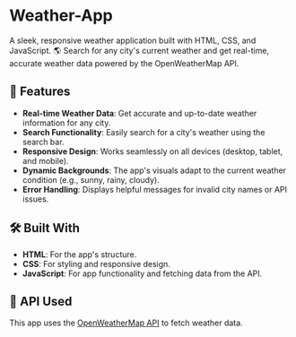 # Weather-App
A sleek, responsive weather application built with HTML, CSS, and JavaScript. 🌎 Search for any city's current weather and get real-time, accurate weather data powered by the OpenWeatherMap API.

## 🚀 Features

- **Real-time Weather Data**: Get accurate and up-to-date weather information for any city.
- **Search Functionality**: Easily search for a city's weather using the search bar.
- **Responsive Design**: Works seamlessly on all devices (desktop, tablet, and mobile).
- **Dynamic Backgrounds**: The app's visuals adapt to the current weather condition (e.g., sunny, rainy, cloudy).
- **Error Handling**: Displays helpful messages for invalid city names or API issues.

## 🛠️ Built With

- **HTML**: For the app's structure.
- **CSS**: For styling and responsive design.
- **JavaScript**: For app functionality and fetching data from the API.

## 🔗 API Used

This app uses the [OpenWeatherMap API](https://openweathermap.org/api) to fetch weather data.
